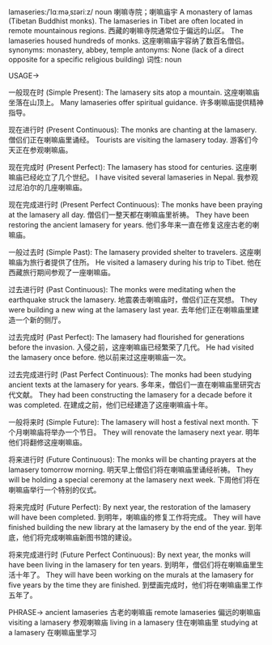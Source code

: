 lamaseries:/ˈlɑːməˌsɪəriːz/
noun
喇嘛寺院；喇嘛庙宇
A monastery of lamas (Tibetan Buddhist monks).
The lamaseries in Tibet are often located in remote mountainous regions. 西藏的喇嘛寺院通常位于偏远的山区。
The lamaseries housed hundreds of monks. 这座喇嘛庙宇容纳了数百名僧侣。
synonyms: monastery, abbey, temple
antonyms: None (lack of a direct opposite for a specific religious building)
词性: noun


USAGE->

一般现在时 (Simple Present):
The lamasery sits atop a mountain. 这座喇嘛庙坐落在山顶上。
Many lamaseries offer spiritual guidance. 许多喇嘛庙提供精神指导。

现在进行时 (Present Continuous):
The monks are chanting at the lamasery. 僧侣们正在喇嘛庙里诵经。
Tourists are visiting the lamasery today. 游客们今天正在参观喇嘛庙。

现在完成时 (Present Perfect):
The lamasery has stood for centuries. 这座喇嘛庙已经屹立了几个世纪。
I have visited several lamaseries in Nepal. 我参观过尼泊尔的几座喇嘛庙。

现在完成进行时 (Present Perfect Continuous):
The monks have been praying at the lamasery all day. 僧侣们一整天都在喇嘛庙里祈祷。
They have been restoring the ancient lamasery for years.  他们多年来一直在修复这座古老的喇嘛庙。


一般过去时 (Simple Past):
The lamasery provided shelter to travelers. 这座喇嘛庙为旅行者提供了住所。
He visited a lamasery during his trip to Tibet. 他在西藏旅行期间参观了一座喇嘛庙。


过去进行时 (Past Continuous):
The monks were meditating when the earthquake struck the lamasery. 地震袭击喇嘛庙时，僧侣们正在冥想。
They were building a new wing at the lamasery last year. 去年他们正在喇嘛庙里建造一个新的侧厅。


过去完成时 (Past Perfect):
The lamasery had flourished for generations before the invasion.  入侵之前，这座喇嘛庙已经繁荣了几代。
He had visited the lamasery once before. 他以前来过这座喇嘛庙一次。


过去完成进行时 (Past Perfect Continuous):
The monks had been studying ancient texts at the lamasery for years.  多年来，僧侣们一直在喇嘛庙里研究古代文献。
They had been constructing the lamasery for a decade before it was completed.  在建成之前，他们已经建造了这座喇嘛庙十年。


一般将来时 (Simple Future):
The lamasery will host a festival next month.  下个月喇嘛庙将举办一个节日。
They will renovate the lamasery next year. 明年他们将翻修这座喇嘛庙。


将来进行时 (Future Continuous):
The monks will be chanting prayers at the lamasery tomorrow morning.  明天早上僧侣们将在喇嘛庙里诵经祈祷。
They will be holding a special ceremony at the lamasery next week. 下周他们将在喇嘛庙举行一个特别的仪式。



将来完成时 (Future Perfect):
By next year, the restoration of the lamasery will have been completed. 到明年，喇嘛庙的修复工作将完成。
They will have finished building the new library at the lamasery by the end of the year. 到年底，他们将完成喇嘛庙新图书馆的建设。



将来完成进行时 (Future Perfect Continuous):
By next year, the monks will have been living in the lamasery for ten years. 到明年，僧侣们将在喇嘛庙里生活十年了。
They will have been working on the murals at the lamasery for five years by the time they are finished. 到壁画完成时，他们将在喇嘛庙里工作五年了。



PHRASE->
ancient lamaseries 古老的喇嘛庙
remote lamaseries 偏远的喇嘛庙
visiting a lamasery 参观喇嘛庙
living in a lamasery 住在喇嘛庙里
studying at a lamasery 在喇嘛庙里学习
